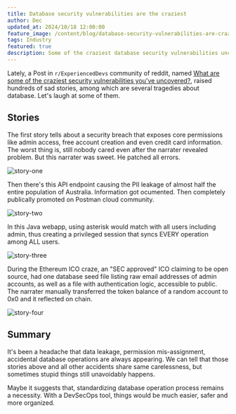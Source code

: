 ```yaml
---
title: Database security vulnerabilities are the craziest
author: Dec
updated_at: 2024/10/18 12:00:00
feature_image: /content/blog/database-security-vulnerabilities-are-craziest/banner.webp
tags: Industry
featured: true
description: Some of the craziest database security vulnerabilities uncovered in DBAs' career
---
```


Lately, a Post in `r/ExperiencedDevs` community of reddit, named [What are some of the craziest security vulnerabilities you've uncovered?](https://www.reddit.com/r/ExperiencedDevs/comments/1fzwzkd/what_are_some_of_the_craziest_security/), raised hundreds of
sad stories, among which are several tragedies about database. Let's laugh at some of them.

## Stories

The first story tells about a security breach that exposes core permissions like admin access, free account creation and even credit card information.
The worst thing is, still nobody cared even after the narrater revealed problem. But this narrater was sweet. He patched all errors.

![story-one](/content/blog/database-security-vulnerabilities-are-craziest/story-one.webp)

Then there's this API endpoint causing the PII leakage of almost half the entire population of Australia. Information got ocumented. Then completely publically promoted on Postman cloud community.

![story-two](/content/blog/database-security-vulnerabilities-are-craziest/story-two.webp)

In this Java webapp, using asterisk would match with all users including admin, thus creating a privileged session that syncs EVERY operation among ALL users.

![story-three](/content/blog/database-security-vulnerabilities-are-craziest/story-three.webp)

During the Ethereum ICO craze, an "SEC approved" ICO claiming to be open source, had one database seed file listing raw email addresses of admin accounts, as well as a file with authentication logic, accessible to public. The narrater manually transferred the token balance of a random account to 0x0 and it reflected on chain.

![story-four](/content/blog/database-security-vulnerabilities-are-craziest/story-four.webp)

## Summary

It's been a headache that data leakage, permission mis-assignment, accidental database operations are always appearing. We can tell that those stories above and all other accidents share same carelessness, but sometimes stupid things still unavoidably happens.

Maybe it suggests that, standardizing database operation process remains a necessity. With a DevSecOps tool, things would be much easier, safer and more organized.
